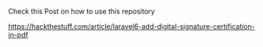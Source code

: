Check this Post on how to use this repository

https://hackthestuff.com/article/laravel6-add-digital-signature-certification-in-pdf
